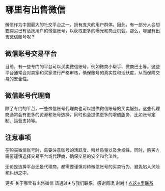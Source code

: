 # 哪里有出售微信

微信作为中国最大的社交平台之一，拥有庞大的用户群体。因此，有一部分人会想要购买已有活跃用户的微信账号，以获取更多的曝光和商业机会。那么，哪里有出售微信账号呢？

## 微信账号交易平台

目前，有一些专门的平台可以买卖微信账号，例如微商小帮手、微商巴士等。这些平台通常会对卖家和买家进行严格审核，确保账号的真实性和活跃度，从而保障交易的安全性。

## 微信账号代理商

除了专门的平台，一些微信账号代理商也可以提供微信账号的买卖服务。这些代理商通常会有更多的资源和账号选择，同时也会提供更多的增值服务，比如账号定制、运营支持等。

## 注意事项

在购买微信账号时，需要注意账号的活跃度、粉丝质量以及合规性。同时，购买方需要谨慎选择交易平台或代理商，确保交易的安全和合法性。

无论是选择平台还是代理商，都需要谨慎对待微信账号的买卖行为，避免陷入风险和纠纷之中。

更多 关于哪里有出售微信 请通过✈与我们联系，感谢阅读,谢谢！[点这✈里联系](https://www.k02.cc)